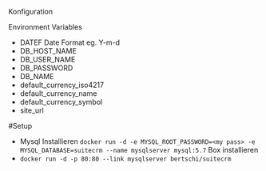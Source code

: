 Konfiguration

Environment Variables

- DATEF Date Format eg. Y-m-d
- DB_HOST_NAME 
- DB_USER_NAME
- DB_PASSWORD
- DB_NAME
- default_currency_iso4217
- default_currency_name
- default_currency_symbol
- site_url



#Setup 
- Mysql Installieren
 `docker run -d -e MYSQL_ROOT_PASSWORD=<my pass> -e MYSQL_DATABASE=suitecrm --name mysqlserver mysql:5.7`
Box installieren
- `docker run -d -p 80:80 --link mysqlserver bertschi/suitecrm`
